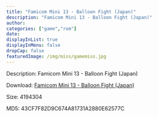 ```yaml
---
title: "Famicom Mini 13 - Balloon Fight (Japan)"
description: "Famicom Mini 13 - Balloon Fight (Japan)"
author: 
categories: ["game","rom"]
date: 
displayInList: true
displayInMenu: false
dropCap: false
featuredImage: /img/miss/gamemiss.jpg
---
```


Description: Famicom Mini 13 - Balloon Fight (Japan)

Download: <a style="text-decoration:underline;" href="https://mega.nz/#!abB0yarA!sb74VB3sgEXv8UcJCvRD0l8c4Jy5Ne58sopX49bCiBo" target = "_blank" rel = "nofollow" > Famicom Mini 13 - Balloon Fight (Japan)</a>

Size: 4194304

MD5: 43CF7F82D9C674A81731A2880E62577C

